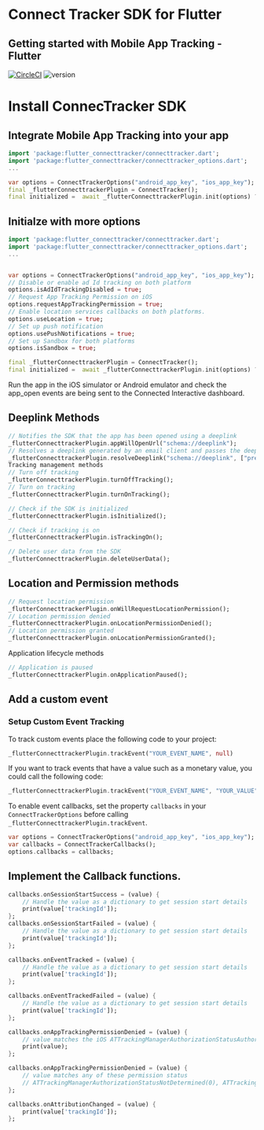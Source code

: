 # Connect Tracker SDK for Flutter

## Getting started with Mobile App Tracking - Flutter 

[![CircleCI](https://dl.circleci.com/status-badge/img/gh/connectedinteractive/connectsdk-flutter/tree/main.svg?style=svg&circle-token=1653876f99a5465000014bdc4909a2fdbef9d6a3)](https://dl.circleci.com/status-badge/redirect/gh/connectedinteractive/connectsdk-flutter/tree/main)
![version](https://img.shields.io/badge/version-1.3.0-blue)

# Install ConnecTracker SDK

## Integrate Mobile App Tracking into your app
```dart
import 'package:flutter_connecttracker/connecttracker.dart';
import 'package:flutter_connecttracker/connecttracker_options.dart';
...

var options = ConnectTrackerOptions("android_app_key", "ios_app_key");
final _flutterConnecttrackerPlugin = ConnectTracker();
final initialized =  await _flutterConnecttrackerPlugin.init(options) ?? false;
```

## Initialze with more options
``` dart
import 'package:flutter_connecttracker/connecttracker.dart';
import 'package:flutter_connecttracker/connecttracker_options.dart';
...


var options = ConnectTrackerOptions("android_app_key", "ios_app_key");
// Disable or enable ad Id tracking on both platform
options.isAdIdTrackingDisabled = true;
// Request App Tracking Permission on iOS
options.requestAppTrackingPermission = true;
// Enable location services callbacks on both platforms.
options.useLocation = true;
// Set up push notification
options.usePushNotifications = true;
// Set up Sandbox for both platforms
options.isSandbox = true;

final _flutterConnecttrackerPlugin = ConnectTracker();
final initialized =  await _flutterConnecttrackerPlugin.init(options) ?? false;
```
Run the app in the iOS simulator or Android emulator and check the app_open events are being sent to the Connected Interactive dashboard.

## Deeplink Methods
```dart
// Notifies the SDK that the app has been opened using a deeplink
_flutterConnecttrackerPlugin.appWillOpenUrl("schema://deeplink");
// Resolves a deeplink generated by an email client and passes the deeplink to the SDK
_flutterConnecttrackerPlugin.resolveDeeplink("schema://deeplink", ["prefix1", "prefix2"]);
Tracking management methods
// Turn off tracking
_flutterConnecttrackerPlugin.turnOffTracking();
// Turn on tracking
_flutterConnecttrackerPlugin.turnOnTracking();

// Check if the SDK is initialized
_flutterConnecttrackerPlugin.isInitialized();

// Check if tracking is on
_flutterConnecttrackerPlugin.isTrackingOn();

// Delete user data from the SDK
_flutterConnecttrackerPlugin.deleteUserData();
```

## Location and Permission methods
```dart
// Request location permission
_flutterConnecttrackerPlugin.onWillRequestLocationPermission();
// Location permission denied
_flutterConnecttrackerPlugin.onLocationPermissionDenied();
// Location permission granted
_flutterConnecttrackerPlugin.onLocationPermissionGranted();
```

Application lifecycle methods

```dart
// Application is paused
_flutterConnecttrackerPlugin.onApplicationPaused();
```

## Add a custom event
### Setup Custom Event Tracking
To track custom events place the following code to your project:
```dart
_flutterConnecttrackerPlugin.trackEvent("YOUR_EVENT_NAME", null)
```

If you want to track events that have a value such as a monetary value, you could call the following code:
```dart
_flutterConnecttrackerPlugin.trackEvent("YOUR_EVENT_NAME", "YOUR_VALUE")
```
To enable event callbacks, set the property `callbacks` in your `ConnectTrackerOptions` before calling `_flutterConnecttrackerPlugin.trackEvent`.
```dart
var options = ConnectTrackerOptions("android_app_key", "ios_app_key");
var callbacks = ConnectTrackerCallbacks();
options.callbacks = callbacks;
```

## Implement the Callback functions.

```dart
callbacks.onSessionStartSuccess = (value) {
    // Handle the value as a dictionary to get session start details
    print(value['trackingId']);
};
callbacks.onSessionStartFailed = (value) {
    // Handle the value as a dictionary to get session start details
    print(value['trackingId']);
};

callbacks.onEventTracked = (value) {
    // Handle the value as a dictionary to get session start details
    print(value['trackingId']);
};

callbacks.onEventTrackedFailed = (value) {
    // Handle the value as a dictionary to get session start details
    print(value['trackingId']);
};

callbacks.onAppTrackingPermissionDenied = (value) {
    // value matches the iOS ATTrackingManagerAuthorizationStatusAuthorized constant (3)
    print(value);
};

callbacks.onAppTrackingPermissionDenied = (value) {
    // value matches any of these permission status
    // ATTrackingManagerAuthorizationStatusNotDetermined(0), ATTrackingManagerAuthorizationStatusRestricted(1), ATTrackingManagerAuthorizationStatusDenied(3)
};

callbacks.onAttributionChanged = (value) {
    print(value['trackingId']);
};
```